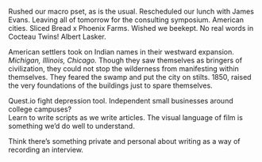 Rushed our macro pset, as is the usual. Rescheduled our lunch with James Evans. Leaving all of tomorrow for the consulting symposium. American cities. Sliced Bread x Phoenix Farms. Wished we beekept. No real words in Cocteau Twins\! Albert Lasker. 

American settlers took on Indian names in their westward expansion. *Michigan, Illinois, Chicago.* Though they saw themselves as bringers of civilization, they could not stop the wilderness from manifesting within themselves. They feared the swamp and put the city on stilts. 1850, raised the very foundations of the buildings just to spare themselves. 

Quest.io fight depression tool. Independent small businesses around college campuses?   
Learn to write scripts as we write articles. The visual language of film is something we’d do well to understand. 

Think there’s something private and personal about writing as a way of recording an interview.
